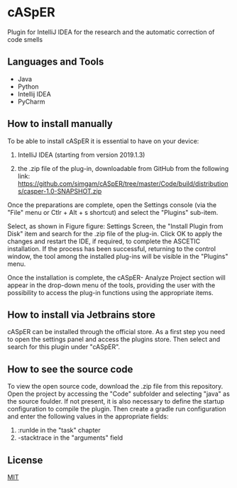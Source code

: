 # cASpER
Plugin for IntelliJ IDEA for the research and the automatic correction of code smells

## Languages and Tools
+ Java
+ Python
+ Intellij IDEA
+ PyCharm


## How to install manually

To be able to install cASpER it is essential to have on your device:

  1. IntelliJ IDEA (starting from version 2019.1.3)
    
  2. the .zip file of the plug-in, downloadable from GitHub from the following link: https://github.com/simgam/cASpER/tree/master/Code/build/distributions/casper-1.0-SNAPSHOT.zip

Once the preparations are complete, open the Settings console (via the "File" menu or Ctlr + Alt + s shortcut) and select the "Plugins" sub-item.

Select, as shown in Figure figure: Settings Screen, the "Install Plugin from Disk" item and search for the .zip file of the plug-in. Click OK to apply the changes and restart the IDE, if required, to complete the ASCETIC installation. If the process has been successful, returning to the control window, the tool among the installed plug-ins will be visible in the "Plugins" menu.

Once the installation is complete, the cASpER- Analyze Project section will appear in the drop-down menu of the tools, providing the user with the possibility to access the plug-in functions using the appropriate items.

## How to install via Jetbrains store

cASpER can be installed through the official store. As a first step you need to open the settings panel and access the plugins store. Then select and search for this plugin under "cASpER".

## How to see the source code

To view the open source code, download the .zip file from this repository. Open the project by accessing the "Code" subfolder and selecting "java" as the source foulder.
If not present, it is also necessary to define the startup configuration to compile the plugin. Then create a gradle run configuration and enter the following values in the appropriate fields:

  1. :runIde in the "task" chapter
  2. -stacktrace in the "arguments" field

## License
[MIT](https://choosealicense.com/licenses/mit/)
